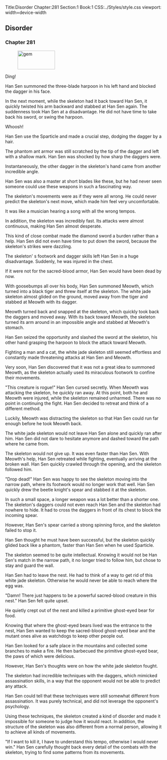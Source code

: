 Title:Disorder 
Chapter:281 
Section:1 
Book:1 
CSS:../Styles/style.css 
viewport: width=device-width
  
## Disorder
### Chapter 281
  
<figure>
	<img src="../Images/gem.gif" alt="gem" id="gem" width="120" height="60" />
</figure>
  

  
Ding!

Han Sen summoned the three-blade harpoon in his left hand and blocked the dagger in his face.

In the next moment, while the skeleton had it back toward Han Sen, it quickly twisted his arm backward and stabbed at Han Sen again. The suddenness took Han Sen at a disadvantage. He did not have time to take back his sword, or swing the harpoon.

Whoosh!

Han Sen use the Sparticle and made a crucial step, dodging the dagger by a hair.

The phantom ant armor was still scratched by the tip of the dagger and left with a shallow mark. Han Sen was shocked by how sharp the daggers were.

Instantaneously, the other dagger in the skeleton's hand came from another incredible angle.

Han Sen was also a master at short blades like these, but he had never seen someone could use these weapons in such a fascinating way.

The skeleton's movements were as if they were all wrong. He could never predict the skeleton's next move, which made him feel very uncomfortable.

It was like a musician hearing a song with all the wrong tempos.

In addition, the skeleton was incredibly fast. Its attacks were almost continuous, making Han Sen almost desperate.

This kind of close combat made the diamond sword a burden rather than a help. Han Sen did not even have time to put down the sword, because the skeleton's strikes were dazzling.

The skeleton' s footwork and dagger skills left Han Sen in a huge disadvantage. Suddenly, he was injured in the chest.

If it were not for the sacred-blood armor, Han Sen would have been dead by now.

With goosebumps all over his body, Han Sen summoned Meowth, which turned into a black tiger and threw itself at the skeleton. The white jade skeleton almost glided on the ground, moved away from the tiger and stabbed at Meowth with its dagger.

Meowth turned back and snapped at the skeleton, which quickly took back the daggers and moved away. With its back toward Meowth, the skeleton turned its arm around in an impossible angle and stabbed at Meowth's stomach.

Han Sen seized the opportunity and slashed the sword at the skeleton, his other hand grasping the harpoon to block the attack toward Meowth.

Fighting a man and a cat, the white jade skeleton still seemed effortless and constantly made threatening attacks at Han Sen and Meowth.

Very soon, Han Sen discovered that it was not a great idea to summoned Meowth, as the skeleton actually used its miraculous footwork to confine their movements.

"This creature is rogue!" Han Sen cursed secretly. When Meowth was attacking the skeleton, he quickly ran away. At this point, both he and Meowth were injured, while the skeleton remained unharmed. There was no point in continuing the fight. Han Sen decided to retreat and think of a different method.

Luckily, Meowth was distracting the skeleton so that Han Sen could run far enough before he took Meowth back.

The white jade skeleton would not leave Han Sen alone and quickly ran after him. Han Sen did not dare to hesitate anymore and dashed toward the path where he came from.

The skeleton would not give up. It was even faster than Han Sen. With Meowth's help, Han Sen retreated while fighting, eventually arriving at the broken wall. Han Sen quickly crawled through the opening, and the skeleton followed him.

"Drop dead!" Han Sen was happy to see the skeleton moving into the narrow path, where its footwork would no longer work that well. Han Sen quickly drew the beetle knight's spear and stabbed it at the skeleton.

In such a small space, a longer weapon was a lot better than a shorter one. The skeleton's daggers could not even reach Han Sen and the skeleton had nowhere to hide. It had to cross the daggers in front of its chest to block the incoming spear.

However, Han Sen's spear carried a strong spinning force, and the skeleton failed to stop it.

Han Sen thought he must have been successful, but the skeleton quickly glided back like a phantom, faster than Han Sen when he used Sparticle.

The skeleton seemed to be quite intellectual. Knowing it would not be Han Sen's match in the narrow path, it no longer tried to follow him, but chose to stay and guard the wall.

Han Sen had to leave the nest. He had to think of a way to get rid of this white jade skeleton. Otherwise he would never be able to reach where the egg was.

"Damn! There just happens to be a powerful sacred-blood creature in this nest." Han Sen felt quite upset.

He quietly crept out of the nest and killed a primitive ghost-eyed bear for food.

Knowing that where the ghost-eyed bears lived was the entrance to the nest, Han Sen wanted to keep the sacred-blood ghost-eyed bear and the mutant ones alive as watchdogs to keep other people out.

Han Sen looked for a safe place in the mountains and collected some branches to make a fire. He then barbecued the primitive ghost-eyed bear, the paws of which were delicious.

However, Han Sen's thoughts were on how the white jade skeleton fought.

The skeleton had incredible techniques with the daggers, which mimicked assassination skills, in a way that the opponent would not be able to predict any attack.

Han Sen could tell that these techniques were still somewhat different from assassination. It was purely technical, and did not leverage the opponent's psychology.

Using these techniques, the skeleton created a kind of disorder and made it impossible for someone to judge how it would react. In addition, the structure of the skeleton was also different from a normal person, allowing it to achieve all kinds of movements.

"If I want to kill it, I have to understand this tempo, otherwise I would never win." Han Sen carefully thought back every detail of the combats with the skeleton, trying to find some patterns from its movements.